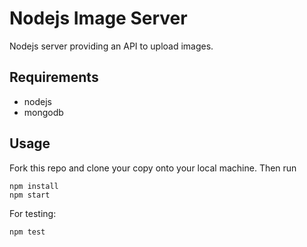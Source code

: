 # Nodejs Image Server
Nodejs server providing an API to upload images.

## Requirements
- nodejs 
- mongodb 

## Usage
 Fork this repo and clone your copy onto your local machine.
Then run

```
npm install
npm start
```

For testing:
```
npm test
```

